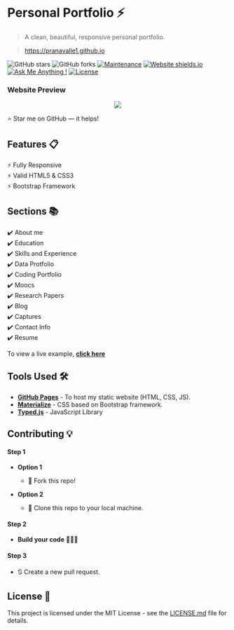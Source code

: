 # Personal Portfolio ⚡️ 
> A clean, beautiful, responsive personal portfolio.

> https://pranavalle1.github.io

![GitHub stars](https://img.shields.io/github/stars/pranavalle1/pranavalle1.github.io) 
![GitHub forks](https://img.shields.io/github/forks/pranavalle1/pranavalle1.github.io)
[![Maintenance](https://img.shields.io/badge/maintained-yes-green.svg)](https://github.com/pranavalle1/pranavalle1.github.io/commits/master)
[![Website shields.io](https://img.shields.io/badge/website-up-yellow)](http://pranavalle1.github.io/)
[![Ask Me Anything !](https://img.shields.io/badge/ask%20me-linkedin-1abc9c.svg)](https://www.linkedin.com/in/pranavalle1/)
[![License](http://img.shields.io/:license-mit-blue.svg?style=flat-square)](http://badges.mit-license.org)

### Website Preview
<p align="center"> 
  <kbd>
    <a href="https://pranavalle1.github.io" target="_blank"><img src="examples/preview.gif">
  </a>
  </kbd>
</p>

:star: Star me on GitHub — it helps!

## Features 📋
⚡️ Fully Responsive\
⚡️ Valid HTML5 & CSS3\
⚡️ Bootstrap Framework 

## Sections 📚
✔️ About me\
✔️ Education\
✔️ Skills and Experience\
✔️ Data Protfolio \
✔️ Coding Portfolio\
✔️ Moocs\
✔️ Research Papers\
✔️ Blog \
✔️ Captures \
✔️ Contact Info\
✔️ Resume

To view a live example, **[click here](https://pranavalle1.github.io/)**

## Tools Used 🛠️
* [<b>GitHub Pages</b>](https://create-react-app.dev/docs/deployment/#github-pages) - To host my static website (HTML, CSS, JS).
* [<b>Materialize</b>](https://materializecss.com/) - CSS based on Bootstrap framework.
* [<b>Typed.js</b>](https://mattboldt.com/demos/typed-js/) - JavaScript Library

## Contributing 💡
#### Step 1

- **Option 1**
    - 🍴 Fork this repo!

- **Option 2**
    - 👯 Clone this repo to your local machine.


#### Step 2

- **Build your code** 🔨🔨🔨

#### Step 3

- 🔃 Create a new pull request.

## License 📄
This project is licensed under the MIT License - see the [LICENSE.md](./LICENSE) file for details.

